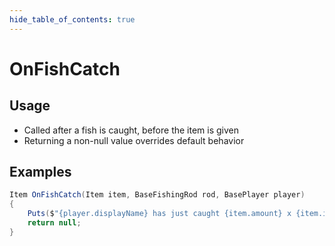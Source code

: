 ```yaml
---
hide_table_of_contents: true
---
```


# OnFishCatch

## Usage

* Called after a fish is caught, before the item is given
* Returning a non-null value overrides default behavior

## Examples

```csharp title=""
Item OnFishCatch(Item item, BaseFishingRod rod, BasePlayer player)
{
    Puts($"{player.displayName} has just caught {item.amount} x {item.info.shortname}!");
    return null;
}
```
